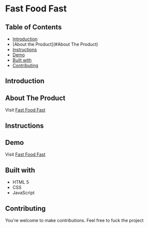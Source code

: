 # Fast Food Fast

## Table of Contents

* [Introduction](#introduction)
* [About the Product](#About The Product)
* [Instructions](#instructions)
* [Demo](#demo)
* [Built with](#built-with)
* [Contributing](#contributing)

## Introduction


## About The Product


Visit [Fast Food Fast](https://shegsteham.github.io/fast-food-fast/)

## Instructions


## Demo

Visit [Fast Food Fast](https://omoleoo.github.io/fast-food-fast/)

## Built with
- HTML 5
- CSS
- JavaScript

## Contributing

You're welcome to make contributions. Feel free to fuck the project
